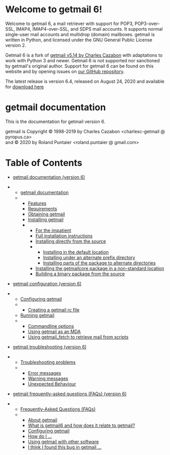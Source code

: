 Welcome to getmail 6!
=====================

Welcome to getmail 6, a mail retriever with support for POP3, POP3-over-SSL, IMAP4, IMAP4-over-SSL, and SDPS mail accounts. It supports normal single-user mail accounts and multidrop (domain) mailboxes. getmail is written in Python, and licensed under the GNU General Public License version 2.

Getmail 6 is a fork of [getmail v5.14 by Charles Cazabon](http://pyropus.ca/software/getmail/) with adaptations to work with Python 3 and newer. Getmail 6 is not supported nor sanctioned by getmail's original author. Support for getmail 6 can be found on this website and by opening issues on [our GitHub repository](https://github.com/getmail6/getmail6).

The latest release is version 6.4, released on August 24, 2020 and available for [download here](https://github.com/getmail6/getmail6/releases/tag/v6.4)



getmail documentation
=====================

This is the documentation for getmail version 6.

getmail is Copyright © 1998-2019 by Charles Cazabon \<charlesc-getmail @
pyropus.ca\>\
and © 2020 by Roland Puntaier \<roland.puntaier @ gmail.com\>


Table of Contents
=================

-   [getmail documentation (version 6)](documentation.html)
-   -   [getmail documentation](documentation.html#title)
    -   -   [Features](documentation.html#features)
        -   [Requirements](documentation.html#requirements)
        -   [Obtaining getmail](documentation.html#obtaining)
        -   [Installing getmail](documentation.html#installing)
        -   -   [For the
                impatient](documentation.html#installing-impatient)
            -   [Full installation
                instructions](documentation.html#installing-full)
            -   [Installing directly from the
                source](documentation.html#installing-source)
            -   -   [Installing in the default
                    location](documentation.html#installing-source-default)
                -   [Installing under an alternate prefix
                    directory](documentation.html#installing-source-altprefix)
                -   [Installing parts of the package to alternate
                    directories](documentation.html#installing-source-altdirs)
            -   [Installing the getmailcore package in a non-standard
                location](documentation.html#install-alt-libdir)
            -   [Building a binary package from the
                source](documentation.html#installing-binary)

-   [getmail configuration (version 6)](configuration.html)
-   -   [Configuring getmail](configuration.html#configuring)
    -   -   [Creating a getmail rc file](configuration.html#rcfile)
    -   [Running getmail](configuration.html#running)
    -   -   [Commandline
            options](configuration.html#running-commandline-options)
        -   [Using getmail as an MDA](configuration.html#running-mda)
        -   [Using getmail\_fetch to retrieve mail from
            scripts](configuration.html#running-fetch)

-   [getmail troubleshooting (version 6)](troubleshooting.html)
-   -   [Troubleshooting problems](troubleshooting.html#troubleshooting)
    -   -   [Error messages](troubleshooting.html#error-messages)
        -   [Warning messages](troubleshooting.html#warning-messages)
        -   [Unexpected
            Behaviour](troubleshooting.html#unexpected-behaviour)

-   [getmail frequently-asked questions (FAQs) (version 6)](faq.html)
-   -   [Frequently-Asked Questions (FAQs)](faq.html#faq)
    -   -   [About getmail](faq.html#faq-about)
        -   [What is getmail6 and how does it relate to
            getmail?](faq.html#faq-about6)
        -   [Configuring getmail](faq.html#faq-configuring)
        -   [How do I …](faq.html#faq-how)
        -   [Using getmail with other
            software](faq.html#faq-integrating)
        -   [I think I found this bug in getmail
            …](faq.html#faq-notabug)
